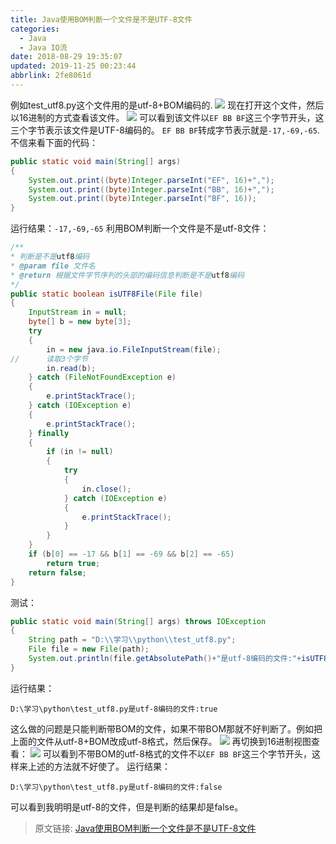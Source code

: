 ```yaml
---
title: Java使用BOM判断一个文件是不是UTF-8文件
categories: 
  - Java
  - Java IO流
date: 2018-08-29 19:35:07
updated: 2019-11-25 00:23:44
abbrlink: 2fe8061d
---
```

例如test_utf8.py这个文件用的是utf-8+BOM编码的.
![](https://i.imgur.com/vtWvrjD.png)
现在打开这个文件，然后以16进制的方式查看该文件。
![](https://i.imgur.com/nLTgZnD.png)
可以看到该文件以`EF BB BF`这三个字节开头，这三个字节表示该文件是UTF-8编码的。
`EF BB BF`转成字节表示就是`-17,-69,-65`.不信来看下面的代码：
```java
public static void main(String[] args)
{
    System.out.print((byte)Integer.parseInt("EF", 16)+",");
    System.out.print((byte)Integer.parseInt("BB", 16)+",");
    System.out.print((byte)Integer.parseInt("BF", 16));
}

```
运行结果：`-17,-69,-65`
利用BOM判断一个文件是不是utf-8文件：
```java
/**
* 判断是不是utf8编码
* @param file 文件名
* @return 根据文件字节序列的头部的编码信息判断是不是utf8编码
*/
public static boolean isUTF8File(File file)
{
    InputStream in = null;
    byte[] b = new byte[3];
    try
    {
        in = new java.io.FileInputStream(file);
//      读取3个字节
        in.read(b);
    } catch (FileNotFoundException e)
    {
        e.printStackTrace();
    } catch (IOException e)
    {
        e.printStackTrace();
    } finally
    {
        if (in != null)
        {
            try
            {
                in.close();
            } catch (IOException e)
            {
                e.printStackTrace();
            }
        }
    }
    if (b[0] == -17 && b[1] == -69 && b[2] == -65)
        return true;
    return false;
}
```
测试：
```java
public static void main(String[] args) throws IOException
{
    String path = "D:\\学习\\python\\test_utf8.py";
    File file = new File(path);
    System.out.println(file.getAbsolutePath()+"是utf-8编码的文件:"+isUTF8File(file));
}

```
运行结果：
```
D:\学习\python\test_utf8.py是utf-8编码的文件:true

```
这么做的问题是只能判断带BOM的文件，如果不带BOM那就不好判断了。例如把上面的文件从utf-8+BOM改成utf-8格式，然后保存。
![](https://i.imgur.com/Nj4BWk9.png)
再切换到16进制视图查看：
![](https://i.imgur.com/giSWXga.png)
可以看到不带BOM的utf-8格式的文件不以`EF BB BF`这三个字节开头，这样来上述的方法就不好使了。
运行结果：
```
D:\学习\python\test_utf8.py是utf-8编码的文件:false
```
可以看到我明明是utf-8的文件，但是判断的结果却是false。

>原文链接: [Java使用BOM判断一个文件是不是UTF-8文件](https://lanlan2017.github.io/blog/2fe8061d/)
